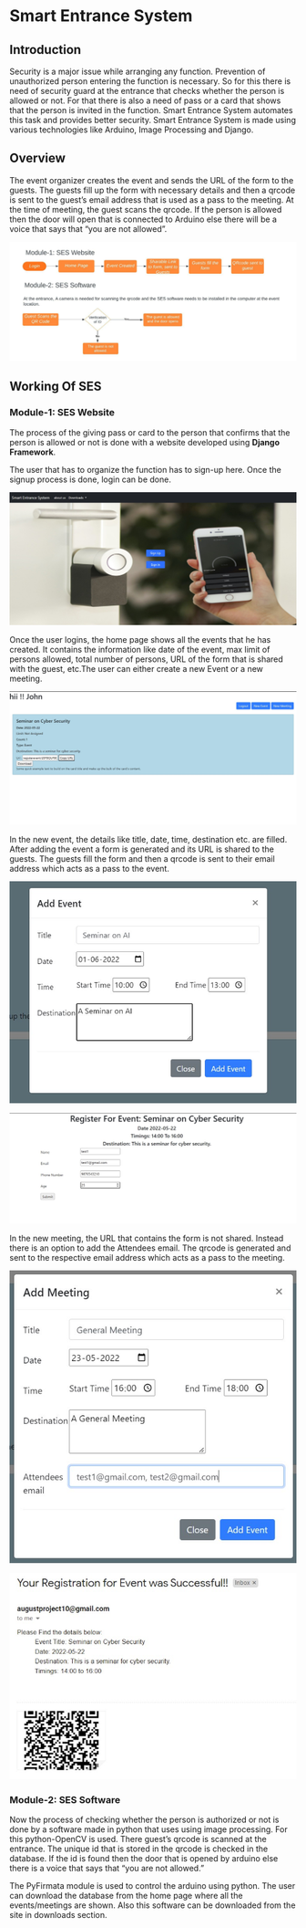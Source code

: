 # Smart Entrance System

## Introduction

Security is a major issue while arranging any function. Prevention of unauthorized person entering the function is necessary. So for this there is need of security guard at the entrance that checks whether the person is allowed or not. For that there is also a need of pass or a card that shows that the person is invited in the function. Smart Entrance System automates this task and provides better security. Smart Entrance System is made using various technologies like Arduino, Image Processing and Django.

## Overview

The event organizer creates the event and sends the URL of the form to the guests. The guests fill up the form with necessary details and then a qrcode is sent to the guest’s email address that is used as a pass to the meeting. At the time of meeting, the guest scans the qrcode. If the person is allowed then the door will open that is connected to Arduino else there will be a voice that says that “you are not allowed”.

![Overview](/Images/overview.jpeg)

## Working Of SES

### Module-1: SES Website

The process of the giving pass or card to the person that confirms that the person is allowed or not is done with a website developed using **Django Framework**.

The user that has to organize the function has to sign-up here. Once the signup process is done, login can be done.

![Login](/Images/1.jpg)

Once the user logins, the home page shows all the events that he has created. It contains the information like date of the
event, max limit of persons allowed, total number of persons, URL of the form that is shared with the guest, etc.The user can either create a new Event or a new meeting.

![Home](/Images/2.jpg)

In the new event, the details like title, date, time, destination etc. are filled. After adding the event a form is generated and its URL is shared to the guests. The guests fill the form and then a qrcode is sent to their email address which acts as a pass to the event.

![New Event](/Images/3.jpg)

![Form](/Images/6.jpg)

In the new meeting, the URL that contains the form is not shared. Instead there is an option to add the Attendees email.
The qrcode is generated and sent to the respective email address which acts as a pass to the meeting.

![New Meeting](/Images/4.jpg)

![Email sent with qrcode](/Images/5.jpg)

### Module-2: SES Software

Now the process of checking whether the person is authorized or not is done by a software made in python that uses using
image processing. For this python-OpenCV is used. There guest’s qrcode is scanned at the entrance. The unique id that is
stored in the qrcode is checked in the database. If the id is found then the door that is opened by arduino else there is a voice that says that “you are not allowed.”

The PyFirmata module is used to control the arduino using python. The user can download the database from the home page where all the events/meetings are shown. Also this software can be downloaded from the site in downloads section.

